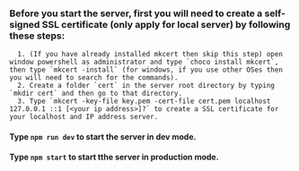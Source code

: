 ### Before you start the server, first you will need to create a self-signed SSL certificate (only apply for local server) by following these steps:
      1. (If you have already installed mkcert then skip this step) open window powershell as administrator and type `choco install mkcert`, then type `mkcert -install` (for windows, if you use other OSes then you will need to search for the commands).
      2. Create a folder `cert` in the server root directory by typing `mkdir cert` and then go to that directory.
      3. Type `mkcert -key-file key.pem -cert-file cert.pem localhost 127.0.0.1 ::1 [<your ip address>]?` to create a SSL certificate for your localhost and IP address server.

#### Type `npm run dev` to start the server in dev mode.
#### Type `npm start` to start tthe server in production mode.